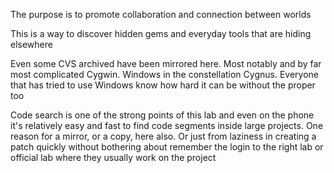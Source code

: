 The purpose is to promote collaboration and connection between worlds

This is a way to discover hidden gems and everyday tools that are hiding elsewhere

Even some CVS archived have been mirrored here. Most notably and by far most complicated Cygwin. Windows in the constellation Cygnus. Everyone that has tried to use Windows know how hard it can be without the proper too

Code search is one of the strong points of this lab and even on the phone it's relatively easy and fast to find code segments inside large projects. One reason for a mirror, or a copy, here also. Or just from laziness in creating a patch quickly without bothering about remember the login to the right lab or official lab where they usually work on the project 
